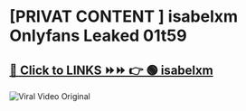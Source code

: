 
 # [PRIVAT CONTENT ] isabelxm Onlyfans Leaked 01t59

## <h2><a href="https://clipsfans.com/isabelxm&ref=git">🔗 Click to LINKS ⏩⏩ 👉 🟢 isabelxm </a></h2>

<a href="https://clipsfans.com/isabelxm&ref=git" rel="nofollow" data-target="animated-image.originalLink"><img src="https://i.ibb.co.com/xMMVF88/686577567.gif" alt="Viral Video Original" style="max-width: 100%; display: inline-block;" data-target="animated-image.originalImage"></a>

